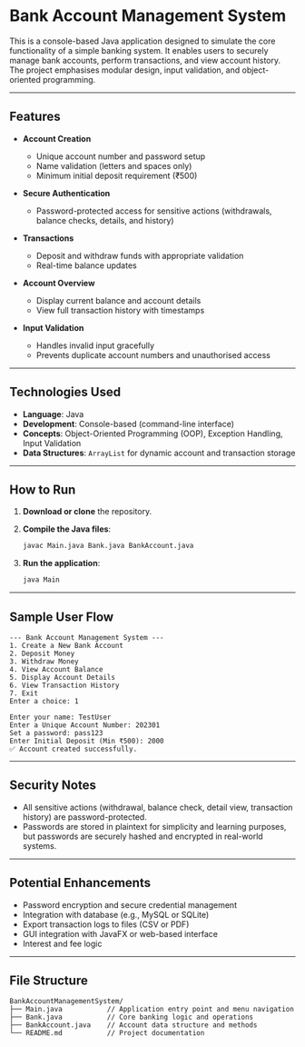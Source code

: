 # Bank Account Management System

This is a console-based Java application designed to simulate the core functionality of a simple banking system. It enables users to securely manage bank accounts, perform transactions, and view account history. The project emphasises modular design, input validation, and object-oriented programming.

---

## Features

* **Account Creation**

  * Unique account number and password setup
  * Name validation (letters and spaces only)
  * Minimum initial deposit requirement (₹500)

* **Secure Authentication**

  * Password-protected access for sensitive actions (withdrawals, balance checks, details, and history)

* **Transactions**

  * Deposit and withdraw funds with appropriate validation
  * Real-time balance updates

* **Account Overview**

  * Display current balance and account details
  * View full transaction history with timestamps

* **Input Validation**

  * Handles invalid input gracefully
  * Prevents duplicate account numbers and unauthorised access

---

## Technologies Used

* **Language**: Java
* **Development**: Console-based (command-line interface)
* **Concepts**: Object-Oriented Programming (OOP), Exception Handling, Input Validation
* **Data Structures**: `ArrayList` for dynamic account and transaction storage


---

## How to Run

1. **Download or clone** the repository.
2. **Compile the Java files**:

   ```bash
   javac Main.java Bank.java BankAccount.java
   ```
4. **Run the application**:

   ```bash
   java Main
   ```

---

## Sample User Flow

```text
--- Bank Account Management System ---
1. Create a New Bank Account
2. Deposit Money
3. Withdraw Money
4. View Account Balance
5. Display Account Details
6. View Transaction History
7. Exit
Enter a choice: 1

Enter your name: TestUser
Enter a Unique Account Number: 202301
Set a password: pass123
Enter Initial Deposit (Min ₹500): 2000
✅ Account created successfully.
```

---

## Security Notes

* All sensitive actions (withdrawal, balance check, detail view, transaction history) are password-protected.
* Passwords are stored in plaintext for simplicity and learning purposes, but passwords are securely hashed and encrypted in real-world systems.
---

## Potential Enhancements

* Password encryption and secure credential management
* Integration with database (e.g., MySQL or SQLite)
* Export transaction logs to files (CSV or PDF)
* GUI integration with JavaFX or web-based interface
* Interest and fee logic

---


## File Structure

```
BankAccountManagementSystem/
├── Main.java           // Application entry point and menu navigation
├── Bank.java           // Core banking logic and operations
├── BankAccount.java    // Account data structure and methods
└── README.md           // Project documentation
```
